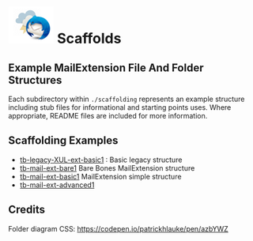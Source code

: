 # ![Thunderstorm icon] Scaffolds

## Example MailExtension File And Folder Structures

Each subdirectory within `./scaffolding` represents an example structure
including stub files for informational and starting points uses. Where
appropriate, README files are included for more information.

## Scaffolding Examples

- [tb-legacy-XUL-ext-basic1](../../examples/scaffolds/tb-legacy-XUL-ext-basic1") : Basic legacy structure
- [tb-mail-ext-bare1](./tb-legacy-XUL-ext-basic1 "tb-mail-ext-bare1")  Bare Bones MailExtension structure
- [tb-mail-ext-basic1](/examples/scaffolds/tb-mail-ext-basic1 "tb-mail-ext-basic1")  MailExtension simple structure
- [tb-mail-ext-advanced1](/examples/scaffolds/tb-mail-ext-advanced1 "tb-mail-ext-advanced1")  

## Credits	

Folder diagram CSS: https://codepen.io/patrickhlauke/pen/azbYWZ

[Thunderstorm icon]:/rep-resources/images/thunderstorm.png